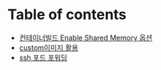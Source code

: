 # Table of contents

* [컨테이너빌드 Enable Shared Memory  옵션](README.md)
* [custom이미지 활용](custom.md)
* [ssh 포드 포워딩](ssh.md)
